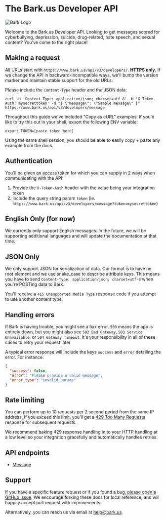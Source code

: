 The Bark.us Developer API
=======================

![Bark Logo](https://www.bark.us/bark-logo-sm.png)

Welcome to the Bark.us Developer API. Looking to get messages scored for cyberbullying, depression, suicide, drug-related, hate speech, and sexual content? You've come to the right
place!

Making a request
----------------

All URLs start with `https://www.bark.us/api/v3/developers/`. **HTTPS only**. If we change the API in backward-incompatible ways, we'll bump the version marker and maintain stable support for the old URLs.

Please include the `Content-Type` header and the JSON data:

```shell
curl -H 'Content-Type: application/json; charset=utf-8' -H 'X-Token-Auth: mysecrettoken' -d "{ \"message\": \"Sample message\" }" https://www.bark.us/api/v3/developers/message
```

Throughout this guide we've included "Copy as cURL" examples. If you'd like to try this out in your shell, export the following ENV variable:

``` shell
export TOKEN=[paste token here]
```

Using the same shell session, you should be able to easily copy + paste any
example from the docs.

Authentication
--------------

You'll be given an access token for which you can supply in 2 ways when
communicating with the API:

1. Provide the `X-Token-Auth` header with the value being your integration token
2. Include the query string param `token` (ie. `https://www.bark.us/api/v3/developers/message?token=mysecrettoken`)

English Only (for now)
---------

We currently only support English messages. In the future, we will be
supporting additional languages and will update the documentation at that time.

JSON Only
---------

We only support JSON for serialization of data. Our format is to have no root element and we use snake\_case to describe attribute keys. This means you have to send `Content-Type: application/json; charset=utf-8` when you're POSTing data to Bark.

You'll receive a `415 Unsupported Media Type` response code if you attempt to use another content type.

Handling errors
---------------

If Bark is having trouble, you might see a 5xx error. `500` means the app is entirely down, but you might also see `502 Bad Gateway`, `503 Service Unavailable`, or `504 Gateway Timeout`. It's your responsibility in all of these cases to retry your request later.

A typical error response will include the keys `success` and `error` detailing the error. For instance:

```json
{
  "success": false,
  "error": "Please provide a valid message",
  "error_type": "invalid_params"
}
```

Rate limiting
-------------

You can perform up to 10 requests per 2 second period from the same IP address. If you exceed this limit,
you'll get a [429 Too Many Requests](http://tools.ietf.org/html/draft-nottingham-http-new-status-02#section-4)
response for subsequent requests.

We recommend baking 429 response handling in to your HTTP handling at a low level so your integration gracefully and automatically handles retries.

API endpoints
-------------
- [Message](https://github.com/Bark-us/developer-api-docs/blob/master/message.md)

Support
-------

If you have a specific feature request or if you found a bug, [please open a GitHub issue](https://github.com/Bark-us/devoper-api-docs/issues). We encourage forking these docs for local reference, and will happily accept pull request with improvements.

Alternatively, you can reach us via email at <help@bark.us>.

